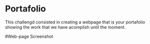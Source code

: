 # Portafolio
 This challengd consisted in creating a webpage that is your portafolio showing the work that we have acomplish until the moment.
 
 #Web-page Screenshot 

